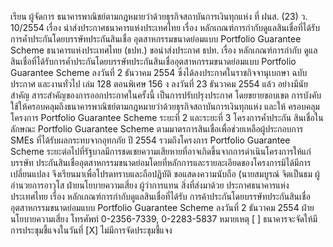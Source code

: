 เรียน ผู้จัดการ
ธนาคารพาณิชย์ตามกฎหมายว่าด้วยธุรกิจสถาบันการเงินทุกแห่ง
ที่ ฝนส. (23) ว. 10/2554 เรื่อง นำส่งประกาศธนาคารแห่งประเทศไทย เรื่อง
หลักเกณฑ์การกำกับดูแลสินเชื่อที่ได้รับการค้ำประกันโดยบรรษัทประกันสินเชื่อ
อุตสาหกรรมขนาดย่อมแบบ Portfolio Guarantee Scheme
ธนาคารแห่งประเทศไทย (ธปท.) ขอนำส่งประกาศ ธปท. เรื่อง หลักเกณฑ์การกำกับ
ดูแลสินเชื่อที่ได้รับการค้ำประกันโดยบรรษัทประกันสินเชื่ออุตสาหกรรมขนาดย่อมแบบ Portfolio
Guarantee Scheme ลงวันที่ 2 ธันวาคม 2554 ซึ่งได้ลงประกาศในราชกิจจานุเบกษา ฉบับประกาศ
และงานทั่วไป เล่ม 128 ตอนพิเศษ 156 ง ลงวันที่ 23 ธันวาคม 2554 แล้ว
อย่างมีนัยสำคัญ
สาระสำคัญของการออกประกาศในครั้งนี้ เป็นการปรับปรุงประกาศ โดยขยายขอบเขต
การบังคับใช้ให้ครอบคลุมถึงธนาคารพาณิชย์ตามกฎหมายว่าด้วยธุรกิจสถาบันการเงินทุกแห่ง และให้
ครอบคลุมโครงการ Portfolio Guarantee Scheme ระยะที่ 2 และระยะที่ 3 โครงการค้ำประกัน
สินเชื่อในลักษณะ Portfolio Guarantee Scheme ตามมาตรการสินเชื่อเพื่อช่วยเหลือผู้ประกอบการ
SMEs ที่ได้รับผลกระทบจากอุทกภัย ปี 2554 รวมถึงโครงการ Portfolio Guarantee Scheme
ระยะต่อไปที่รัฐบาลมีการชดเชยความเสียหายที่อาจเกิดขึ้นจากการดำเนินโครงการให้แก่บรรษัท
ประกันสินเชื่ออุตสาหกรรมขนาดย่อมโดยที่หลักการและรายละเอียดของโครงการมิได้มีการเปลี่ยนแปลง
จึงเรียนมาเพื่อโปรดทราบและถือปฏิบัติ
ขอแสดงความนับถือ
(นายสมบูรณ์ จิตเป็นธม
ผู้อำนวยการอาวุโส ฝ่ายนโยบายความเสี่ยง
ผู้ว่าการแทน
สิ่งที่ส่งมาด้วย ประกาศธนาคารแห่งประเทศไทย เรื่อง หลักเกณฑ์การกำกับดูแลสินเชื่อที่ได้รับ
การค้าประกันโดยบรรษัทประกันสินเชื่ออุตสาหกรรมขนาดย่อมแบบ Portfolio
Guarantee Scheme ลงวันที่ 2 ธันวาคม 2554
ฝ่ายนโยบายความเสี่ยง
โทรศัพท์ 0-2356-7339, 0-2283-5837
หมายเหตุ [ ] ธนาคารจะจัดให้มีการประชุมชี้แจงในวันที่
[X] ไม่มีการจัดประชุมชี้แจง
